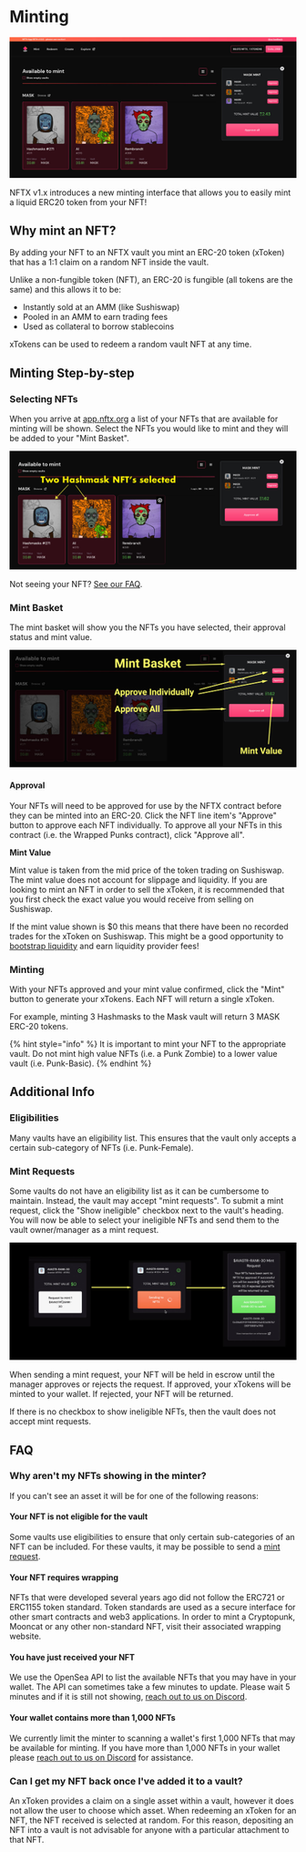 # Minting

![](../../.gitbook/assets/nftx-nft-minter.jpg)

NFTX v1.x introduces a new minting interface that allows you to easily mint a liquid ERC20 token from your NFT!

## Why mint an NFT?

By adding your NFT to an NFTX vault you mint an ERC-20 token \(xToken\) that has a 1:1 claim on a random NFT inside the vault.

Unlike a non-fungible token \(NFT\), an ERC-20 is fungible \(all tokens are the same\) and this allows it to be:

* Instantly sold at an AMM \(like Sushiswap\) 
* Pooled in an AMM to earn trading fees
* Used as collateral to borrow stablecoins

xTokens can be used to redeem a random vault NFT at any time.

## Minting Step-by-step

### Selecting NFTs

When you arrive at [app.nftx.org](https://app.nftx.org) a list of your NFTs that are available for minting will be shown. Select the NFTs you would like to mint and they will be added to your "Mint Basket".

![](../../.gitbook/assets/two-hashmask-nfts-selected.jpg)

Not seeing your NFT? [See our FAQ](https://docs.nftx.org/tutorials/get-started-v1.x/minting#faq).

### Mint Basket

The mint basket will show you the NFTs you have selected, their approval status and mint value.

![](../../.gitbook/assets/nftx-mint-baskets.jpg)

#### Approval

Your NFTs will need to be approved for use by the NFTX contract before they can be minted into an ERC-20. Click the NFT line item's "Approve" button to approve each NFT individually. To approve all your NFTs in this contract \(i.e. the Wrapped Punks contract\), click "Approve all".

**Mint Value**

Mint value is taken from the mid price of the token trading on Sushiswap. The mint value does not account for slippage and liquidity. If you are looking to mint an NFT in order to sell the xToken, it is recommended that you first check the exact value you would receive from selling on Sushiswap.

If the mint value shown is $0 this means that there have been no recorded trades for the xToken on Sushiswap. This might be a good opportunity to [bootstrap liquidity](https://help.sushidocs.com/guides/how-to-add-tokens-to-sushiswap-exchange-as-an-lp) and earn liquidity provider fees!

### **Minting**

With your NFTs approved and your mint value confirmed, click the "Mint" button to generate your xTokens. Each NFT will return a single xToken.

For example, minting 3 Hashmasks to the Mask vault will return 3 MASK ERC-20 tokens.

{% hint style="info" %}
It is important to mint your NFT to the appropriate vault. Do not mint high value NFTs \(i.e. a Punk Zombie\) to a lower value vault \(i.e. Punk-Basic\).
{% endhint %}

## Additional Info

### Eligibilities

Many vaults have an eligibility list. This ensures that the vault only accepts a certain sub-category of NFTs \(i.e. Punk-Female\).

### Mint Requests

Some vaults do not have an eligibility list as it can be cumbersome to maintain. Instead, the vault may accept "mint requests". To submit a mint request, click the "Show ineligible" checkbox next to the vault's heading. You will now be able to select your ineligible NFTs and send them to the vault owner/manager as a mint request.

![The minting request screens as you progress through the request to mint process](../../.gitbook/assets/nftx-mint-request-mint.jpg)

When sending a mint request, your NFT will be held in escrow until the manager approves or rejects the request. If approved, your xTokens will be minted to your wallet. If rejected, your NFT will be returned.

If there is no checkbox to show ineligible NFTs, then the vault does not accept mint requests.

## FAQ

### Why aren't my NFTs showing in the minter?

If you can't see an asset it will be for one of the following reasons:

#### Your NFT is not eligible for the vault

Some vaults use eligibilities to ensure that only certain sub-categories of an NFT can be included. For these vaults, it may be possible to send a [mint request](https://docs.nftx.org/tutorials/get-started-v1.x/minting#mint-requests).

#### Your NFT requires wrapping

NFTs that were developed several years ago did not follow the ERC721 or ERC1155 token standard. Token standards are used as a secure interface for other smart contracts and web3 applications. In order to mint a Cryptopunk, Mooncat or any other non-standard NFT, visit their associated wrapping website.

#### You have just received your NFT

We use the OpenSea API to list the available NFTs that you may have in your wallet. The API can sometimes take a few minutes to update. Please wait 5 minutes and if it is still not showing, [reach out to us on Discord](https://discord.com/invite/fJg5burAKH).

#### Your wallet contains more than 1,000 NFTs

We currently limit the minter to scanning a wallet's first 1,000 NFTs that may be available for minting. If you have more than 1,000 NFTs in your wallet please [reach out to us on Discord](https://discord.com/invite/fJg5burAKH) for assistance.

### Can I get my NFT back once I've added it to a vault?

An xToken provides a claim on a single asset within a vault, however it does not allow the user to choose which asset. When redeeming an xToken for an NFT, the NFT received is selected at random. For this reason, depositing an NFT into a vault is not advisable for anyone with a particular attachment to that NFT.



### 





